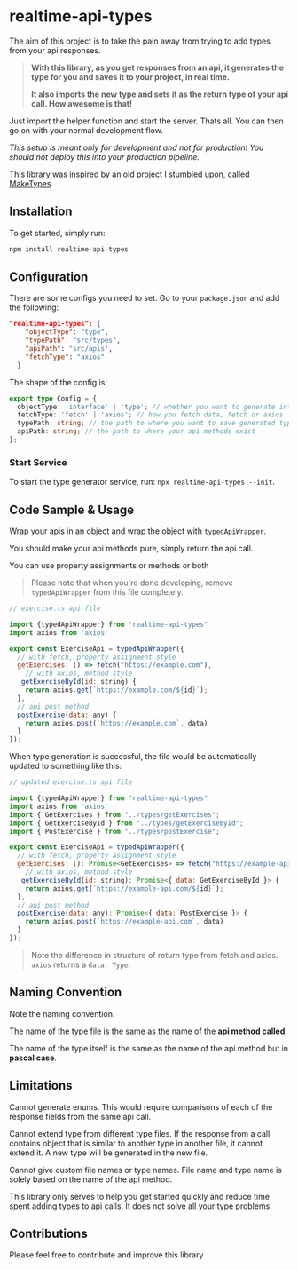 # realtime-api-types

The aim of this project is to take the pain away from trying to add types from your api responses.

> **With this library, as you get responses from an api, it generates the type for you and saves it to your project, in real time.**
>
> **It also imports the new type and sets it as the return type of your api call. How awesome is that!**

Just import the helper function and start the server. Thats all. You can then go on with your normal development flow.

*This setup is meant only for development and not for production! You should not deploy this into your production pipeline.*

This library was inspired by an old project I stumbled upon, called [MakeTypes](https://github.com/jvilk/MakeTypes)

## Installation

To get started, simply run:

```bash
npm install realtime-api-types
```

## Configuration

There are some configs you need to set.  Go to your `package.json` and add the following:

```json
"realtime-api-types": {
    "objectType": "type",
    "typePath": "src/types",
    "apiPath": "src/apis",
    "fetchType": "axios"
  }
```
The shape of the config is:

```ts
export type Config = {
  objectType: 'interface' | 'type'; // whether you want to generate interfaces or types 
  fetchType: 'fetch' | 'axios'; // how you fetch data, fetch or axios
  typePath: string; // the path to where you want to save generated types
  apiPath: string; // the path to where your api methods exist
};
```

### Start Service

To start the type generator service, run: `npx realtime-api-types --init`.

## Code Sample & Usage

Wrap your apis in an object and wrap the object with `typedApiWrapper`.

You should make your api methods pure, simply return the api call.

You can use property assignments or methods or both

> Please note that when you're done developing, remove `typedApiWrapper` from this file completely.

```js
// exercise.ts api file

import {typedApiWrapper} from "realtime-api-types"
import axios from 'axios'

export const ExerciseApi = typedApiWrapper({
  // with fetch, property assignment style
  getExercises: () => fetch("https://example.com"),
    // with axios, method style
   getExerciseById(id: string) {
    return axios.get(`https://example.com/${id}`);
  },
  // api post method
  postExercise(data: any) {
    return axios.post(`https://example.com`, data)
  }
});
```

When type generation is successful, the file would be automatically updated to something like this:

```js
// updated exercise.ts api file

import {typedApiWrapper} from "realtime-api-types"
import axios from 'axios'
import { GetExercises } from "../types/getExercises";
import { GetExerciseById } from "../types/getExerciseById";
import { PostExercise } from "../types/postExercise";

export const ExerciseApi = typedApiWrapper({
  // with fetch, property assignment style
  getExercises: (): Promise<GetExercises> => fetch("https://example-api.com"),
    // with axios, method style
   getExerciseById(id: string): Promise<{ data: GetExerciseById }> {
    return axios.get(`https://example-api.com/${id}`);
  },
  // api post method
  postExercise(data: any): Promise<{ data: PostExercise }> {
    return axios.post(`https://example-api.com`, data)
  }
});
```

> Note the difference in structure of return type from fetch and axios.
`axios` returns a `data: Type`.

## Naming Convention

Note the naming convention.

The name of the type file is the same as the name of the **api method called**.

The name of the type itself is the same as the name of the api method but in **pascal case**.

## Limitations

Cannot generate enums. This would require comparisons of each of the response fields from the same api call.

Cannot extend type from different type files. If the response from a call contains object that is similar to another type in another file, it cannot extend it. A new type will be generated in the new file.

Cannot give custom file names or type names. File name and type name is solely based on the name of the api method.

This library only serves to help you get started quickly and reduce time spent adding types to api calls. It does not solve all your type problems.

## Contributions

Please feel free to contribute and improve this library
